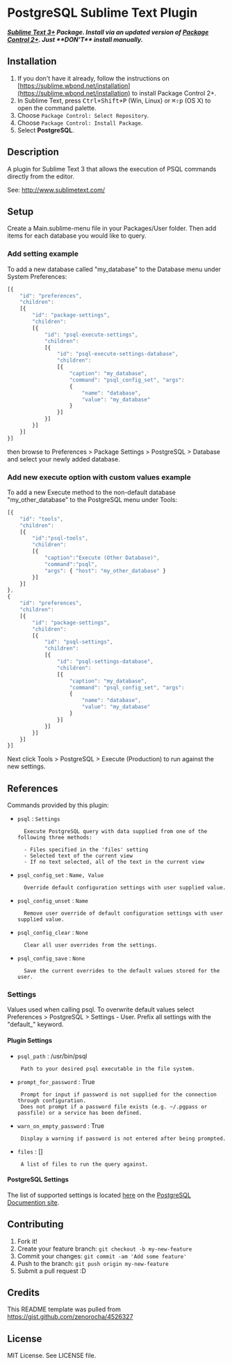 # PostgreSQL Sublime Text Plugin
***[Sublime Text 3+](http://www.sublimetext.com/) Package. Install via an updated version of  [Package Control 2+](https://sublime.wbond.net/installation). Just &#42;&#42;DON'T&#42;&#42; install manually.***

## Installation

1. If you don't have it already, follow the instructions on [https://sublime.wbond.net/installation](https://sublime.wbond.net/installation) to install Package Control 2+.
2. In Sublime Text, press <kbd>Ctrl+Shift+P</kbd> (Win, Linux) or <kbd>⌘⇧p</kbd> (OS X) to open the command palette.
3. Choose `Package Control: Select Repository`.
4. Choose `Package Control: Install Package`.
5. Select **PostgreSQL**.

## Description 
A plugin for Sublime Text 3 that allows the execution of PSQL commands directly from the editor.

See: http://www.sublimetext.com/


## Setup
Create a Main.sublime-menu file in your Packages/User folder. Then add items for each database you would like to query.

### Add setting example

To add a new database called "my_database" to the Database menu under System Preferences:

```js
[{
    "id": "preferences",
    "children":
    [{
        "id": "package-settings",
        "children":
        [{
            "id": "psql-execute-settings",
            "children":
            [{
                "id": "psql-execute-settings-database",
                "children":
                [{
                    "caption": "my_database",
                    "command": "psql_config_set", "args": 
                    {
                        "name": "database",
                        "value": "my_database"
                    }
                }]
            }]
        }]
    }]
}]
```

then browse to Preferences > Package Settings > PostgreSQL > Database and select your newly added database.

### Add new execute option with custom values example

To add a new Execute method to the non-default database "my_other_database" to the PostgreSQL menu under Tools:

```js
[{
    "id": "tools",
    "children":
    [{
        "id":"psql-tools",
        "children":
        [{
            "caption":"Execute (Other Database)",
            "command":"psql",
            "args": { "host": "my_other_database" }
        }]
    }]
},
{
    "id": "preferences",
    "children":
    [{
        "id": "package-settings",
        "children":
        [{
            "id": "psql-settings",
            "children":
            [{
                "id": "psql-settings-database",
                "children":
                [{
                    "caption": "my_database",
                    "command": "psql_config_set", "args": 
                    {
                        "name": "database",
                        "value": "my_database"
                    }
                }]
            }]
        }]
    }]
}]
```

Next click Tools > PostgreSQL > Execute (Production) to run against the new settings. 

## References

Commands provided by this plugin:

- `psql` : `Settings`

        Execute PostgreSQL query with data supplied from one of the following three methods:
        
        - Files specified in the 'files' setting
        - Selected text of the current view
        - If no text selected, all of the text in the current view

- `psql_config_set` : `Name, Value`

        Override default configuration settings with user supplied value.

- `psql_config_unset` : `Name`

        Remove user override of default configuration settings with user supplied value.

- `psql_config_clear` : `None`

        Clear all user overrides from the settings.

- `psql_config_save` : `None`

        Save the current overrides to the default values stored for the user.


### Settings

Values used when calling psql. To overwrite default values select Preferences > PostgreSQL > Settings - User. Prefix all settings with the "default_" keyword.

#### Plugin Settings 

 - `psql_path` : /usr/bin/psql

        Path to your desired psql executable in the file system.

 - `prompt_for_password` : True

        Prompt for input if password is not supplied for the connection through configuration. 
        Does not prompt if a password file exists (e.g. ~/.pgpass or passfile) or a service has been defined. 

 - `warn_on_empty_password` : True

        Display a warning if password is not entered after being prompted.

 - `files` : []

        A list of files to run the query against. 


#### PostgreSQL Settings


The list of supported settings is located [here](http://www.postgresql.org/docs/current/static/libpq-connect.html#LIBPQ-PARAMKEYWORDS) on the [PostgreSQL Documention site](http://www.postgresql.org/docs/current/static/).


## Contributing
1. Fork it!
2. Create your feature branch: `git checkout -b my-new-feature`
3. Commit your changes: `git commit -am 'Add some feature'`
4. Push to the branch: `git push origin my-new-feature`
5. Submit a pull request :D

## Credits
This README template was pulled from https://gist.github.com/zenorocha/4526327
## License
MIT License. See LICENSE file.
